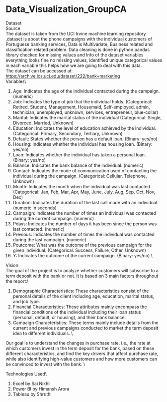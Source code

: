 # Data_Visualization_GroupCA

Dataset\
Source\
The dataset is taken from the UCI Irvine machine learning repository ,dataset is about the phone campaigns with the individual customers of Portuguese banking services, Data is Multivariate, Business related and classification related problem. Data cleaning is done in python pandas library checked for missing values and Info of the dataset variables everything looks fine no missing values, identified unique categorical values in each variable this helps how we are going to deal with this data.\
The dataset can be accessed at: https://archive.ics.uci.edu/dataset/222/bank+marketing \
Variables\
1. Age: Indicates the age of the individual contacted during the campaign. (numeric)
2. Job: Indicates the type of job that the individual holds. (Categorical: Retired, Student, Management, Housemaid, Self-employed, admin, technician, unemployed, unknown, services, entrepreneur, blue-collar)
3. Marital: Indicates the marital status of the individual (Categorical: Single, Divorced, Married, Unknown)
4. Education: Indicates the level of education achieved by the individual. (Categorical: Primary, Secondary, Tertiary, Unknown)
5. Default: States whether the person has a default loan. (Binary: yes/no)
6. Housing: Indicates whether the individual has housing loan. (Binary: yes/no)
7. Loan: Indicates whether the individual has taken a personal loan. (Binary: yes/no)
8. Balance: Indicates the bank balance of the individual. (numeric)
9. Contact: Indicates the mode of communication used of contacting the individual during the campaign. (Categorical: Cellular, Telephone, Unknown)
10. Month: Indicates the month when the individual was last contacted. (Categorical: Jan, Feb, Mar, Apr, May, June, July, Aug, Sep, Oct, Nov, Dec)
11. Duration: Indicates the duration of the last call made with an individual. (numeric in seconds)
12. Campaign: Indicates the number of times an individual was contacted during the current campaign. (numeric)
13. Pdays: Indicates the number of days it has been since the person was last contacted. (numeric)
14. Previous: Indicates the number of times the individual was contacted during the last campaign. (numeric)
15. Poutcome: What was the outcome of the previous campaign for the given individual. (Categorical: Success, Failure, Other, Unknown)
16. Y: Indicates the outcome of the current campaign. (Binary: yes/no) \
 
Vision\
The goal of the project is to analyze whether customers will subscribe to a term deposit with the bank or not. It is based on 3 main factors throughout the report:\
1. Demographic Characteristics: These characteristics consist of the personal details of the client including age, education, marital status, and job type.
2. Financial Characteristics: These attributes mainly encompass the financial conditions of the individual including their loan status (personal, default, or housing), and their bank balance.
3. Campaign Characteristics: These terms mainly include details from the current and previous campaigns conducted to market the term deposit idea to different individuals. \

Our goal is to understand the changes in purchase rate, i.e., the rate at which customers invest in the term deposit for the bank, based on these different characteristics, and find the key drivers that affect purchase rate, while also identifying high-value customers and how more customers can be convinced to invest with the bank. \

Technologies Used\
1. Excel by Sai Nikhil
2. Power BI by Himansh Arora
3. Tableau by Shruthi

